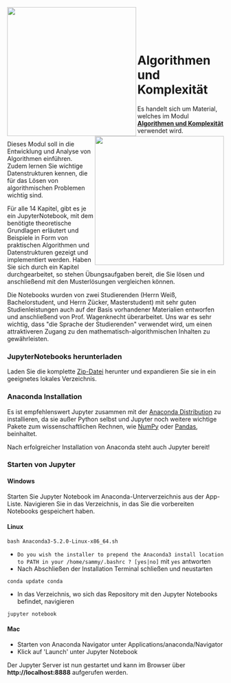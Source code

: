 
<img align="left" width="300" src="http://unternehmerverband-auv.de/fileadmin/user_upload/csm_HZG_Logo_100_RGB_11eefdbf4a.png"/>
<img align="right" width="300" src="http://www.hszg.de/fileadmin/template/HSZG/imgs/logo/Logo-F-EI.gif"/>

<br>
<br>
<br>
<br>

# Algorithmen und Komplexität

Es handelt sich um Material, welches im Modul **[Algorithmen und Komplexität](https://web1.hszg.de/modulkatalog/index.php?mid=3532&uid=11&uidaus=11&uid1=11&start=0&activTopic=4&activNav=5&letter=w&kennz=ausgabe&y=1)** verwendet wird.

Dieses Modul soll in die Entwicklung und Analyse von Algorithmen einführen. Zudem lernen Sie wichtige Datenstrukturen kennen, die für das Lösen von algorithmischen Problemen wichtig sind. 

Für alle 14 Kapitel, gibt es je ein JupyterNotebook, mit dem benötigte theoretische Grundlagen erläutert und Beispiele in Form von praktischen Algorithmen und Datenstrukturen gezeigt und implementiert werden. Haben Sie sich durch ein Kapitel durchgearbeitet, so stehen Übungsaufgaben bereit, die Sie lösen und anschließend mit den Musterlösungen vergleichen können.

Die Notebooks wurden von zwei Studierenden (Herrn Weiß, Bachelorstudent, und Herrn Zücker, Masterstudent) mit sehr guten Studienleistungen auch auf der Basis vorhandener Materialien entworfen und anschließend von Prof. Wagenknecht überarbeitet. Uns war es sehr wichtig, dass "die Sprache der Studierenden" verwendet wird, um einen attraktiveren Zugang zu den mathematisch-algorithmischen Inhalten zu gewährleisten.

<!-- # Installation -->

 <!-- ### Repository Checkout

```
git clone https://github.com/hszg-algodat/algorithmen-und-komplexitaet
```
-->

### JupyterNotebooks herunterladen

Laden Sie die komplette [Zip-Datei](https://github.com/wagenkn/AuK/archive/master.zip) herunter und expandieren Sie sie in ein geeignetes lokales Verzeichnis.


### Anaconda Installation

Es ist empfehlenswert Jupyter zusammen mit der [Anaconda Distribution](https://www.anaconda.com/download/) zu 
installieren, da sie außer Python selbst und Jupyter noch weitere wichtige Pakete zum wissenschaftlichen Rechnen, wie 
[NumPy](http://www.numpy.org/) oder [Pandas](https://pandas.pydata.org/), beinhaltet.

Nach erfolgreicher Installation von Anaconda steht auch Jupyter bereit!

### Starten von Jupyter

#### Windows

Starten Sie Jupyter Notebook im Anaconda-Unterverzeichnis aus der App-Liste. Navigieren Sie in das Verzeichnis, in das Sie die vorbereiten Notebooks gespeichert haben.

#### Linux

```
bash Anaconda3-5.2.0-Linux-x86_64.sh
```
- `Do you wish the installer to prepend the Anaconda3 install location
  to PATH in your /home/sammy/.bashrc ? [yes|no]` mit `yes` antworten
- Nach Abschließen der Installation Terminal schließen und neustarten

```
conda update conda
```

- In das Verzeichnis, wo sich das Repository mit den Jupyter Notebooks befindet, navigieren 

```
jupyter notebook
```

#### Mac

- Starten von Anaconda Navigator unter Applications/anaconda/Navigator
- Klick auf 'Launch' unter Jupyter Notebook


Der Jupyter Server ist nun gestartet und kann im Browser über **http://localhost:8888** aufgerufen werden.

